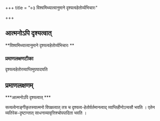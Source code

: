 +++
title = "०३ विश्वमिथ्यात्वानुमाने दृश्यत्वहेतोर्व्यभिचारः"

+++


## आत्मनोऽपि दृश्यत्वात्

**विश्वमिथ्यात्वानुमाने दृश्यत्वहेतोर्व्यभिचारः **

### **प्रमाणलक्षणटीका**

दृश्यत्वहेतोरव्याप्तिमुपपादयति

## प्रमाणलक्षणम्

***आत्मनोऽपि दृश्यत्वात् ***

सत्यत्वेनाङ्गीकृतस्यात्मनो विपक्षत्वात् तत्र च दृश्यत्व-हेतोर्वर्तमानत्वाद् व्याप्तिहीनोऽप्यसौ भवति । एतेन व्यतिरेक-दृष्टान्तात् साधनाव्यावृत्तिश्चोपपादिता भवति ।

